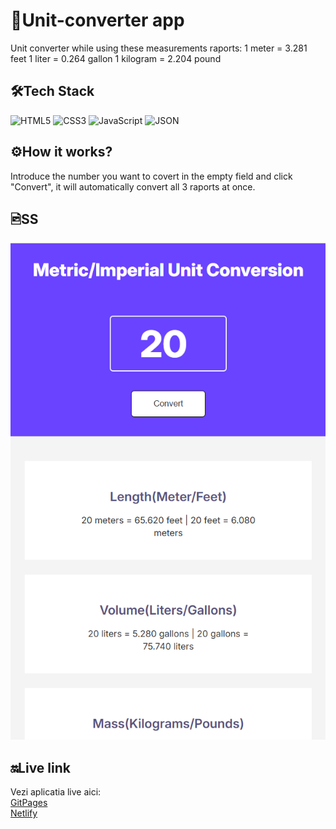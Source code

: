 # 📏Unit-converter app

Unit converter while using these measurements raports:
1 meter = 3.281 feet
1 liter = 0.264 gallon
1 kilogram = 2.204 pound

## 🛠️Tech Stack

![HTML5](https://img.shields.io/badge/-HTML5-E34F26?logo=html5&logoColor=white&style=flat) ![CSS3](https://img.shields.io/badge/-CSS3-1572B6?logo=css3&logoColor=white&style=flat) ![JavaScript](https://img.shields.io/badge/-JavaScript-F7DF1E?logo=javascript&logoColor=black&style=flat) ![JSON](https://img.shields.io/badge/-JSON-000000?logo=json&logoColor=white&style=flat)

## ⚙️How it works?

Introduce the number you want to covert in the empty field and click "Convert", it will automatically convert all 3 raports at once.

## 🖻SS

![SS with the app](unit-converter.png)

## 🔛Live link

Vezi aplicatia live aici:<br/>
[GitPages](https://isabelamihai.github.io/unit-converter/) <br/>
[Netlify](https://unit-converter-mini.netlify.app/)
